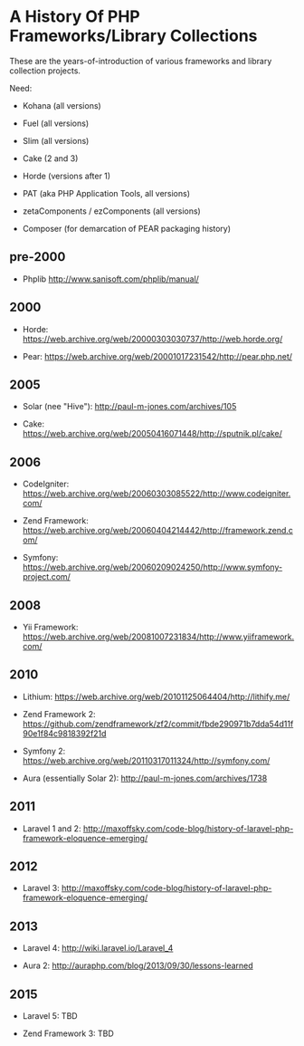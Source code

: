 # A History Of PHP Frameworks/Library Collections

These are the years-of-introduction of various frameworks and library collection projects.

Need:

- Kohana (all versions)

- Fuel (all versions)

- Slim (all versions)

- Cake (2 and 3)

- Horde (versions after 1)

- PAT (aka PHP Application Tools, all versions)

- zetaComponents / ezComponents (all versions)

- Composer (for demarcation of PEAR packaging history)

## pre-2000

- Phplib <http://www.sanisoft.com/phplib/manual/>

## 2000

- Horde: <https://web.archive.org/web/20000303030737/http://web.horde.org/>

- Pear: https://web.archive.org/web/20001017231542/http://pear.php.net/

## 2005

- Solar (nee "Hive"): <http://paul-m-jones.com/archives/105>

- Cake: <https://web.archive.org/web/20050416071448/http://sputnik.pl/cake/>

## 2006

- CodeIgniter: <https://web.archive.org/web/20060303085522/http://www.codeigniter.com/>

- Zend Framework: <https://web.archive.org/web/20060404214442/http://framework.zend.com/>

- Symfony: <https://web.archive.org/web/20060209024250/http://www.symfony-project.com/>

## 2008

- Yii Framework: <https://web.archive.org/web/20081007231834/http://www.yiiframework.com/>

## 2010

- Lithium: <https://web.archive.org/web/20101125064404/http://lithify.me/>

- Zend Framework 2: <https://github.com/zendframework/zf2/commit/fbde290971b7dda54d11f90e1f84c9818392f21d>

- Symfony 2: <https://web.archive.org/web/20110317011324/http://symfony.com/>

- Aura (essentially Solar 2): <http://paul-m-jones.com/archives/1738>

## 2011

- Laravel 1 and 2: <http://maxoffsky.com/code-blog/history-of-laravel-php-framework-eloquence-emerging/>

## 2012

- Laravel 3: <http://maxoffsky.com/code-blog/history-of-laravel-php-framework-eloquence-emerging/>

## 2013

- Laravel 4: <http://wiki.laravel.io/Laravel_4>

- Aura 2: <http://auraphp.com/blog/2013/09/30/lessons-learned>

## 2015

- Laravel 5: TBD

- Zend Framework 3: TBD

